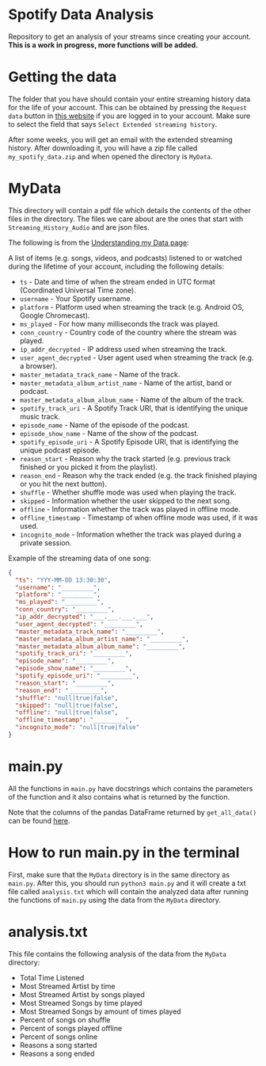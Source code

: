 # Spotify Data Analysis

Repository to get an analysis of your streams since creating your account. **This is a work in progress, more functions will be added.**

# Getting the data

The folder that you have should contain your entire streaming history data for the life of your account. This can be obtained by pressing the `Request data` button in [this website](https://www.spotify.com/us/account/privacy/) if you are logged in to your account. Make sure to select the field that says `Select Extended streaming history`.

After some weeks, you will get an email with the extended streaming history. After downloading it, you will have a zip file called `my_spotify_data.zip` and when opened the directory is `MyData`.

# MyData

This directory will contain a pdf file which details the contents of the other files in the directory. The files we care about are the ones that start with `Streaming_History_Audio` and are json files.

The following is from the [Understanding my Data page](https://support.spotify.com/us/article/understanding-my-data/):

A list of items (e.g. songs, videos, and podcasts) listened to or watched during the lifetime of your account, including the following details:

- `ts` - Date and time of when the stream ended in UTC format (Coordinated Universal Time zone).
- `username` - Your Spotify username.
- `platform` - Platform used when streaming the track (e.g. Android OS, Google Chromecast).
- `ms_played` - For how many milliseconds the track was played.
- `conn_country` - Country code of the country where the stream was played.
- `ip_addr_decrypted` - IP address used when streaming the track.
- `user_agent_decrypted` - User agent used when streaming the track (e.g. a browser).
- `master_metadata_track_name` - Name of the track.
- `master_metadata_album_artist_name` - Name of the artist, band or podcast.
- `master_metadata_album_album_name` - Name of the album of the track.
- `spotify_track_uri` - A Spotify Track URI, that is identifying the unique music track.
- `episode_name` - Name of the episode of the podcast.
- `episode_show_name` - Name of the show of the podcast.
- `spotify_episode_uri` - A Spotify Episode URI, that is identifying the unique podcast episode.
- `reason_start` - Reason why the track started (e.g. previous track finished or you picked it from the playlist).
- `reason_end` - Reason why the track ended (e.g. the track finished playing or you hit the next button).
- `shuffle` - Whether shuffle mode was used when playing the track.
- `skipped` - Information whether the user skipped to the next song.
- `offline` - Information whether the track was played in offline mode.
- `offline_timestamp` - Timestamp of when offline mode was used, if it was used.
- `incognito_mode` - Information whether the track was played during a private session.

Example of the streaming data of one song:

```json
{
  "ts": "YYY-MM-DD 13:30:30",
  "username": "_________",
  "platform": "_________",
  "ms_played": "_________",
  "conn_country": "_________",
  "ip_addr_decrypted": "___.___.___.___",
  "user_agent_decrypted": "_________",
  "master_metadata_track_name": "_________",
  "master_metadata_album_artist_name": "_________",
  "master_metadata_album_album_name": "_________",
  "spotify_track_uri": "_________",
  "episode_name": "_________",
  "episode_show_name": "_________",
  "spotify_episode_uri": "_________",
  "reason_start": "_________",
  "reason_end": "_________",
  "shuffle": "null|true|false",
  "skipped": "null|true|false",
  "offline": "null|true|false",
  "offline_timestamp": "_________",
  "incognito_mode": "null|true|false"
}
```

# main.py

All the functions in `main.py` have docstrings which contains the parameters of the function and it also contains what is returned by the function.

Note that the columns of the pandas DataFrame returned by `get_all_data()` can be found [here](https://github.com/AcevedoJetter/spotify-data-analysis#mydata).

# How to run main.py in the terminal

First, make sure that the `MyData` directory is in the same directory as `main.py`. After this, you should run `python3 main.py` and it will create a txt file called `analysis.txt` which will contain the analyzed data after running the functions of `main.py` using the data from the `MyData` directory.

# analysis.txt

This file contains the following analysis of the data from the `MyData` directory:

- Total Time Listened
- Most Streamed Artist by time
- Most Streamed Artist by songs played
- Most Streamed Songs by time played
- Most Streamed Songs by amount of times played
- Percent of songs on shuffle
- Percent of songs played offline
- Percent of songs online
- Reasons a song started
- Reasons a song ended

